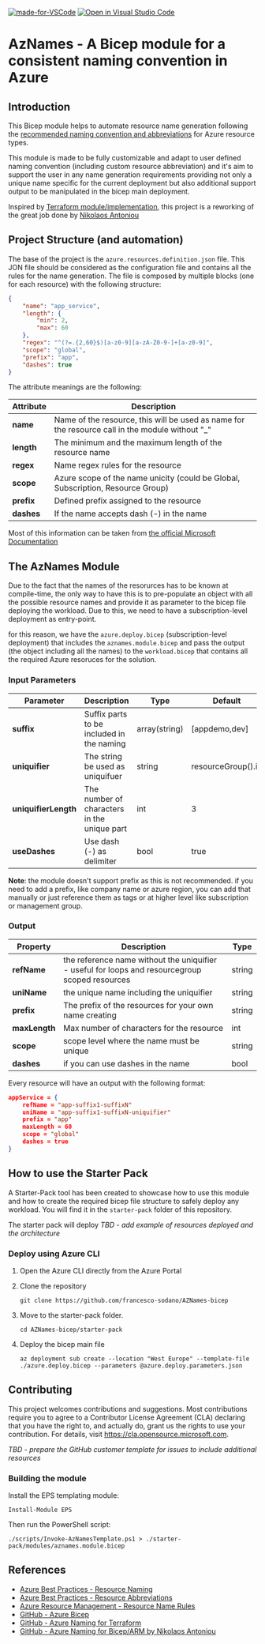 [![made-for-VSCode](https://img.shields.io/badge/Made%20for-VSCode-1f425f.svg)](https://code.visualstudio.com/)
[![Open in Visual Studio Code](https://open.vscode.dev/badges/open-in-vscode.svg)](https://open.vscode.dev/francesco-sodano/bicep-azurenaming) 


# AzNames - A Bicep module for a consistent naming convention in Azure

## Introduction

This Bicep module helps to automate resource name generation following the [recommended naming convention and abbreviations](https://docs.microsoft.com/en-us/azure/cloud-adoption-framework/ready/azure-best-practices/resource-naming)  for Azure resource types.

This module is made to be fully customizable and adapt to user defined naming convention (including custom resource abbreviation) and it's aim to support the user in any name generation requirements providing not only a unique name specific for the current deployment but also additional support output to be manipulated in the bicep main deployment.

Inspired by [Terraform module/implementation](https://github.com/Azure/terraform-azurerm-naming), this project is a reworking of the great job done by [Nikolaos Antoniou](https://github.com/nianton/azure-naming)

## Project Structure (and automation)

The base of the project is the `azure.resources.definition.json` file.
This JON file should be considered as the configuration file and contains all the rules for the name generation. The file is composed by multiple blocks (one for each resource) with the following structure:

```json
{
    "name": "app_service",
    "length": {
        "min": 2,
        "max": 60
    },
    "regex": "^(?=.{2,60}$)[a-z0-9][a-zA-Z0-9-]+[a-z0-9]",
    "scope": "global",
    "prefix": "app",
    "dashes": true
}
```
The attribute meanings are the following:

| Attribute | Description | 
| -------- | ---------- | 
| **name** | Name of the resource, this will be used as name for the resource call in the module without "_" | 
| **length** | The minimum and the maximum length of the resource name | 
| **regex** | Name regex rules for the resource|
| **scope** | Azure scope of the name unicity (could be Global, Subscription, Resource Group) |
| **prefix** | Defined prefix assigned to the resource |
| **dashes** | If the name accepts dash (-) in the name |

Most of this information can be taken from [the official Microsoft Documentation](https://docs.microsoft.com/en-us/azure/azure-resource-manager/management/resource-name-rules#microsoftweb)


## The AzNames Module

Due to the fact that the names of the resorurces has to be known at compile-time, the only way to have this is to pre-populate an object with all the possible resource names and provide it as parameter to the bicep file deploying the workload. Due to this, we need to have a subscription-level deployment as entry-point.

for this reason, we have the `azure.deploy.bicep` (subscription-level deployment) that includes the `aznames.module.bicep` and pass the output (the object including all the names) to the `workload.bicep` that contains all the required Azure resoruces for the solution. 

### Input Parameters

| Parameter | Description | Type | Default | Required |
| -------- | ---------- | ----------- | ----------- | ----------- |
| **suffix** | Suffix parts to be included in the naming | array(string) | [appdemo,dev] | no |
| **uniquifier** | The string be used as uniquifuer | string | resourceGroup().id | no |
| **uniquifierLength** | The number of characters in the unique part | int | 3 | no |
| **useDashes** | Use dash (-) as delimiter | bool | true | no |

**Note**: the module doesn't support prefix as this is not recommended. if you need to add a prefix, like company name or azure region, you can add that manually or just reference them as tags or at higher level like subscription or management group.

### Output

| Property | Description | Type | 
| -------- | ---------- | ----------- |
| **refName** | the reference name without the uniquifier - useful for loops and resourcegroup scoped resources | string |
| **uniName** | the unique name including the uniquifier | string | 
| **prefix** | The prefix of the resources for your own name creating | string |
| **maxLength** | Max number of characters for the resource | int |
| **scope** | scope level where the name must be unique| string |
| **dashes** | if you can use dashes in the name | bool |

Every resource will have an output with the following format:

```json
appService = {
    refName = "app-suffix1-suffixN"
    uniName = "app-suffix1-suffixN-uniquifier"
    prefix = "app"
    maxLength = 60
    scope = "global"
    dashes = true
}
```

## How to use the Starter Pack

A Starter-Pack tool has been created to showcase how to use this module and how to create the required bicep file structure to safely deploy any workload. You will find it in the `starter-pack` folder of this repository.

The starter pack will deploy *TBD - add example of resources deployed and the architecture*

### Deploy using Azure CLI ###

1. Open the Azure CLI directly from the Azure Portal
2. Clone the repository

    ```
    git clone https://github.com/francesco-sodano/AZNames-bicep
    ```
3. Move to the starter-pack folder.

    ```
    cd AZNames-bicep/starter-pack
    ```

4. Deploy the bicep main file

    ```
    az deployment sub create --location "West Europe" --template-file ./azure.deploy.bicep --parameters @azure.deploy.parameters.json
    ```

## Contributing

This project welcomes contributions and suggestions. Most contributions require you to agree to a Contributor License Agreement (CLA) declaring that you have the right to, and actually do, grant us the rights to use your contribution. For details, visit https://cla.opensource.microsoft.com.

*TBD - prepare the GitHub customer template for issues to include additional resources*

### Building the module

Install the EPS templating module:

    Install-Module EPS

Then run the PowerShell script: 

    ./scripts/Invoke-AzNamesTemplate.ps1 > ./starter-pack/modules/aznames.module.bicep

## References

- [Azure Best Practices - Resource Naming](https://docs.microsoft.com/en-us/azure/cloud-adoption-framework/ready/azure-best-practices/resource-naming)
- [Azure Best Practices - Resource Abbreviations](https://docs.microsoft.com/en-us/azure/cloud-adoption-framework/ready/azure-best-practices/resource-abbreviations)
- [Azure Resource Management - Resource Name Rules](https://docs.microsoft.com/en-us/azure/azure-resource-manager/management/resource-name-rules)
- [GitHub - Azure Bicep](https://github.com/Azure/bicep/)
- [GitHub - Azure Naming for Terraform](https://github.com/Azure/terraform-azurerm-naming)
- [GitHub - Azure Naming for Bicep/ARM by Nikolaos Antoniou](https://github.com/nianton/azure-naming)
